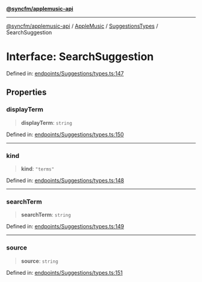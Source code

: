 [**@syncfm/applemusic-api**](../../../../../../README.md)

***

[@syncfm/applemusic-api](../../../../../../globals.md) / [AppleMusic](../../../README.md) / [SuggestionsTypes](../README.md) / SearchSuggestion

# Interface: SearchSuggestion

Defined in: [endpoints/Suggestions/types.ts:147](https://github.com/sync-fm/applemusic-api/blob/9ff258d5e3837a0cb0f9914911c5614d92f344ed/src/endpoints/Suggestions/types.ts#L147)

## Properties

### displayTerm

> **displayTerm**: `string`

Defined in: [endpoints/Suggestions/types.ts:150](https://github.com/sync-fm/applemusic-api/blob/9ff258d5e3837a0cb0f9914911c5614d92f344ed/src/endpoints/Suggestions/types.ts#L150)

***

### kind

> **kind**: `"terms"`

Defined in: [endpoints/Suggestions/types.ts:148](https://github.com/sync-fm/applemusic-api/blob/9ff258d5e3837a0cb0f9914911c5614d92f344ed/src/endpoints/Suggestions/types.ts#L148)

***

### searchTerm

> **searchTerm**: `string`

Defined in: [endpoints/Suggestions/types.ts:149](https://github.com/sync-fm/applemusic-api/blob/9ff258d5e3837a0cb0f9914911c5614d92f344ed/src/endpoints/Suggestions/types.ts#L149)

***

### source

> **source**: `string`

Defined in: [endpoints/Suggestions/types.ts:151](https://github.com/sync-fm/applemusic-api/blob/9ff258d5e3837a0cb0f9914911c5614d92f344ed/src/endpoints/Suggestions/types.ts#L151)
